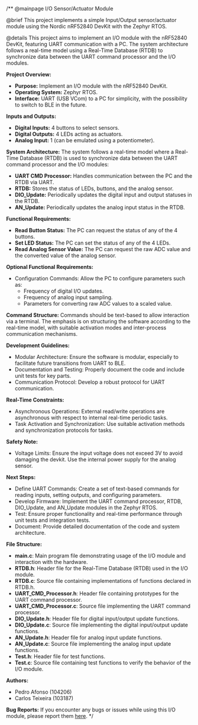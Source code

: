 /**
 @mainpage I/O Sensor/Actuator Module

 @brief This project implements a simple Input/Output sensor/actuator module using the Nordic nRF52840 DevKit with the Zephyr RTOS.

 @details This project aims to implement an I/O module with the nRF52840 DevKit, featuring UART communication with a PC. The system architecture follows a real-time model using a Real-Time Database (RTDB) to synchronize data between the UART command processor and the I/O modules.

 <b>Project Overview:</b>
 - <b>Purpose:</b> Implement an I/O module with the nRF52840 DevKit.
 - <b>Operating System:</b> Zephyr RTOS.
 - <b>Interface:</b> UART (USB VCom) to a PC for simplicity, with the possibility to switch to BLE in the future.

 <b>Inputs and Outputs:</b>
 - <b>Digital Inputs:</b> 4 buttons to select sensors.
 - <b>Digital Outputs:</b> 4 LEDs acting as actuators.
 - <b>Analog Input:</b> 1 (can be emulated using a potentiometer).

 <b>System Architecture:</b>
 The system follows a real-time model where a Real-Time Database (RTDB) is used to synchronize data between the UART command processor and the I/O modules:
 - <b>UART CMD Processor:</b> Handles communication between the PC and the RTDB via UART.
 - <b>RTDB:</b> Stores the status of LEDs, buttons, and the analog sensor.
 - <b>DIO_Update:</b> Periodically updates the digital input and output statuses in the RTDB.
 - <b>AN_Update:</b> Periodically updates the analog input status in the RTDB.

 <b>Functional Requirements:</b>
 - <b>Read Button Status:</b> The PC can request the status of any of the 4 buttons.
 - <b>Set LED Status:</b> The PC can set the status of any of the 4 LEDs.
 - <b>Read Analog Sensor Value:</b> The PC can request the raw ADC value and the converted value of the analog sensor.

 <b>Optional Functional Requirements:</b>
 - Configuration Commands: Allow the PC to configure parameters such as:
   - Frequency of digital I/O updates.
   - Frequency of analog input sampling.
   - Parameters for converting raw ADC values to a scaled value.

 <b>Command Structure:</b>
 Commands should be text-based to allow interaction via a terminal. The emphasis is on structuring the software according to the real-time model, with suitable activation modes and inter-process communication mechanisms.

 <b>Development Guidelines:</b>
 - Modular Architecture: Ensure the software is modular, especially to facilitate future transitions from UART to BLE.
 - Documentation and Testing: Properly document the code and include unit tests for key parts.
 - Communication Protocol: Develop a robust protocol for UART communication.

 <b>Real-Time Constraints:</b>
 - Asynchronous Operations: External read/write operations are asynchronous with respect to internal real-time periodic tasks.
 - Task Activation and Synchronization: Use suitable activation methods and synchronization protocols for tasks.

 <b>Safety Note:</b>
 - Voltage Limits: Ensure the input voltage does not exceed 3V to avoid damaging the devkit. Use the internal power supply for the analog sensor.

 <b>Next Steps:</b>
 - Define UART Commands: Create a set of text-based commands for reading inputs, setting outputs, and configuring parameters.
 - Develop Firmware: Implement the UART command processor, RTDB, DIO_Update, and AN_Update modules in the Zephyr RTOS.
 - Test: Ensure proper functionality and real-time performance through unit tests and integration tests.
 - Document: Provide detailed documentation of the code and system architecture.

 <b>File Structure:</b>
 - **main.c**: Main program file demonstrating usage of the I/O module and interaction with the hardware.
 - **RTDB.h**: Header file for the Real-Time Database (RTDB) used in the I/O module.
 - **RTDB.c**: Source file containing implementations of functions declared in RTDB.h.
 - **UART_CMD_Processor.h**: Header file containing prototypes for the UART command processor.
 - **UART_CMD_Processor.c**: Source file implementing the UART command processor.
 - **DIO_Update.h**: Header file for digital input/output update functions.
 - **DIO_Update.c**: Source file implementing the digital input/output update functions.
 - **AN_Update.h**: Header file for analog input update functions.
 - **AN_Update.c**: Source file implementing the analog input update functions.
 - **Test.h**: Header file for test functions.
 - **Test.c**: Source file containing test functions to verify the behavior of the I/O module.

 <b>Authors:</b>
 - Pedro Afonso (104206)
 - Carlos Teixeira (103187)

 <b>Bug Reports:</b>
 If you encounter any bugs or issues while using this I/O module, please report them [here](https://github.com/pisko19/SETR/issues).
 */

